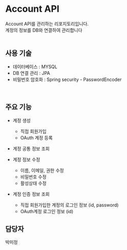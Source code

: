 # Account API
Account API를 관리하는 리포지토리입니다. <br/>
계정의 정보를 DB와 연결하여 관리합니다
<br/>
<br/>
## 사용 기술
- 데이터베이스 : MYSQL
- DB 연결 관리 : JPA
- 비밀번호 암호화 : Spring security - PasswordEncoder
<br/>

## 주요 기능
- 계정 생성
  - 직접 회원가입
  - OAuth 계정 등록
    
- 계정 공통 정보 조회
- 계정 정보 수정
  - 이름, 이메일, 권한 수정
  - 비밀번호 수정
  - 활성상태 수정

- 계정 인증 정보 조회
  - 직접 회원가입한 계정의 로그인 정보 (id, password)
  - OAuth계정 로그인 정보 (id)
## 담당자
박미정
